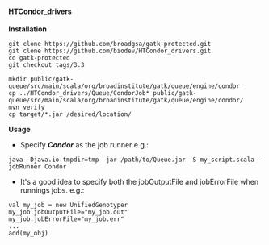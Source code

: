 #### HTCondor_drivers

**Installation**
```
git clone https://github.com/broadgsa/gatk-protected.git
git clone https://github.com/biodev/HTCondor_drivers.git
cd gatk-protected
git checkout tags/3.3

mkdir public/gatk-queue/src/main/scala/org/broadinstitute/gatk/queue/engine/condor
cp ../HTCondor_drivers/Queue/CondorJob* public/gatk-queue/src/main/scala/org/broadinstitute/gatk/queue/engine/condor/
mvn verify
cp target/*.jar /desired/location/
```

**Usage**

* Specify ***Condor*** as the job runner e.g.:
```
java -Djava.io.tmpdir=tmp -jar /path/to/Queue.jar -S my_script.scala -jobRunner Condor
```
* It's a good idea to specify both the jobOutputFile and jobErrorFile when runnings jobs. e.g.:
```
val my_job = new UnifiedGenotyper
my_job.jobOutputFile="my_job.out"
my_job.jobErrorFile="my_job.err"
...
add(my_obj)
```
